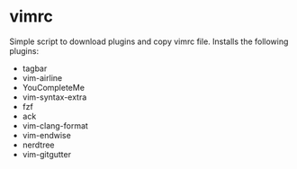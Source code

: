# vimrc
Simple script to download plugins and copy vimrc file. 
Installs the following plugins:
- tagbar
- vim-airline
- YouCompleteMe
- vim-syntax-extra
- fzf
- ack
- vim-clang-format
- vim-endwise
- nerdtree
- vim-gitgutter
